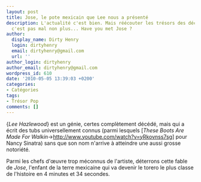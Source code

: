 ```yaml
---
layout: post
title: Jose, le pote mexicain que Lee nous a présenté
description: L'actualité c'est bien. Mais réécouter les trésors des décennies précédentes
  c'est pas mal non plus... Have you met Jose ?
author:
  display_name: Dirty Henry
  login: dirtyhenry
  email: dirtyhenry@gmail.com
  url: ''
author_login: dirtyhenry
author_email: dirtyhenry@gmail.com
wordpress_id: 610
date: '2010-05-05 13:39:03 +0200'
categories:
- Catégories
tags:
- Trésor Pop
comments: []
---
```

{*Lee Hazlewood*} est un génie, certes complètement décédé, mais qui a écrit des tubs universellement connus (parmi lesquels [*These Boots Are Made For Walkin*->http://www.youtube.com/watch?v=yRkovnss7sg] pour Nancy Sinatra) sans que son nom n'arrive à atteindre une aussi grosse notoriété.

Parmi les chefs d'œuvre trop méconnus de l'artiste, déterrons cette fable de *Jose*, l'enfant de la terre mexicaine qui va devenir le torero le plus classe de l'histoire en 4 minutes et 34 secondes.

<object width="425" height="344"><param name="movie" value="http://www.youtube.com/v/8fdXdvyFFEY&hl=fr_FR&fs=1&"></param><param name="allowFullScreen" value="true"></param><param name="allowscriptaccess" value="always"></param><embed src="http://www.youtube.com/v/8fdXdvyFFEY&hl=fr_FR&fs=1&" type="application/x-shockwave-flash" allowscriptaccess="always" allowfullscreen="true" width="425" height="344"></embed></object>
